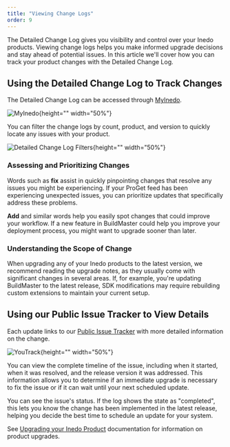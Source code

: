 ```yaml
---
title: "Viewing Change Logs"
order: 9
---
```


The Detailed Change Log gives you visibility and control over your Inedo products. Viewing change logs helps you make informed upgrade decisions and stay ahead of potential issues. In this article we'll cover how you can track your product changes with the Detailed Change Log.

 ## Using the Detailed Change Log to Track Changes
The Detailed Change Log can be accessed through [MyInedo](https://my.inedo.com/downloads/issues).

![MyInedo](/resources/docs/myinedo-viewingchangelogs-myinedo.png){height="" width="50%"}

You can filter the change logs by count, product, and version to quickly locate any issues with your product.

![Detailed Change Log Filters](/resources/docs/myinedo-viewingchangelogs-detailedchangelogfilters.png){height="" width="50%"}

### Assessing and Prioritizing Changes
Words such as **fix** assist in quickly pinpointing changes that resolve any issues you might be experiencing. If your ProGet feed has been experiencing unexpected issues, you can prioritize updates that specifically address these problems.

**Add** and similar words help you easily spot changes that could improve your workflow. If a new feature in BuildMaster could help you improve your deployment process, you might want to upgrade sooner than later.

### Understanding the Scope of Change
When upgrading any of your Inedo products to the latest version, we recommend reading the upgrade notes, as they usually come with significant changes in several areas. If, for example, you're updating BuildMaster to the latest release, SDK modifications may require rebuilding custom extensions to maintain your current setup.

## Using our Public Issue Tracker to View Details
Each update links to our [Public Issue Tracker](https://issues.inedo.com/dashboard?id=87c77108-8027-4453-aa65-15e83cf8782e&_gl=1*m68oqx*_gcl_au*NTUyMjMzOTM0LjE3NDE1ODEzMzM.) with more detailed information on the change.

![YouTrack](/resources/docs/myinedo-viewingchangelogs-youtrack.png){height="" width="50%"}

You can view the complete timeline of the issue, including when it started, when it was resolved, and the release version it was addressed. This information allows you to determine if an immediate upgrade is necessary to fix the issue or if it can wait until your next scheduled update.

You can see the issue's status. If the log shows the state as "completed", this lets you know the change has been implemented in the latest release, helping you decide the best time to schedule an update for your system.

See [Upgrading your Inedo Product](/docs/installation/upgrading) documentation for information on product upgrades.